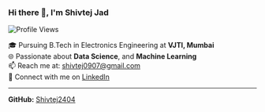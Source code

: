 ### Hi there 👋, I'm Shivtej Jad

![Profile Views](https://visitor-badge.laobi.icu/badge?page_id=Shivtej2404)

🎓 Pursuing B.Tech in Electronics Engineering at **VJTI, Mumbai**  
🌐 Passionate about **Data Science**, and **Machine Learning**   
📫 Reach me at: [shivtej0907@gmail.com](mailto:shivtej0907@gmail.com)  
🔗 Connect with me on [LinkedIn](https://www.linkedin.com/in/shivtej2404/)  

---

**GitHub:** [Shivtej2404](https://github.com/Shivtej2404)
